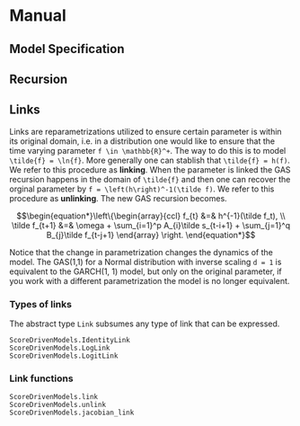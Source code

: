 # Manual

## Model Specification

## Recursion

## Links

Links are reparametrizations utilized to ensure certain parameter is within its original domain, i.e. in a distribution one would like to ensure that the time varying parameter ``f \in \mathbb{R}^+``. The way to do this is to model ``\tilde{f} = \ln{f}``. More generally one can stablish that ``\tilde{f} = h(f)``. We refer to this procedure as **linking**. When the parameter is linked the GAS recursion happens in the domain of ``\tilde{f}`` and then one can recover the orginal parameter by ``f = \left(h\right)^-1(\tilde f)``. We refer to this procedure as **unlinking**. The new GAS recursion becomes.

```math
\begin{equation*}\left\{\begin{array}{ccl}
    f_{t} &=& h^{-1}(\tilde f_t), \\
    \tilde f_{t+1} &=& \omega + \sum_{i=1}^p A_{i}\tilde s_{t-i+1} + \sum_{j=1}^q B_{j}\tilde f_{t-j+1}
    \end{array}
    \right.
\end{equation*}
```

Notice that the change in parametrization changes the dynamics of the model. The GAS(1,1) for a Normal distribution with inverse scaling ``d = 1`` is equivalent to the GARCH(1, 1) model, but only on the original parameter, if you work with a different parametrization the model is no longer equivalent.


### Types of links

The abstract type `Link` subsumes any type of link that can be expressed.

```@docs
ScoreDrivenModels.IdentityLink
ScoreDrivenModels.LogLink
ScoreDrivenModels.LogitLink
```

### Link functions

```@docs
ScoreDrivenModels.link
ScoreDrivenModels.unlink
ScoreDrivenModels.jacobian_link
```

